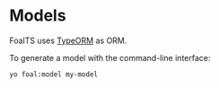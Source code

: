# Models

FoalTS uses [TypeORM](http://typeorm.io/#/) as ORM.

To generate a model with the command-line interface:
```shell
yo foal:model my-model
```